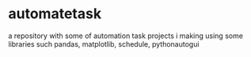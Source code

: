 # automatetask
a repository with some of automation task projects i making using some libraries such pandas, matplotlib, schedule, pythonautogui
